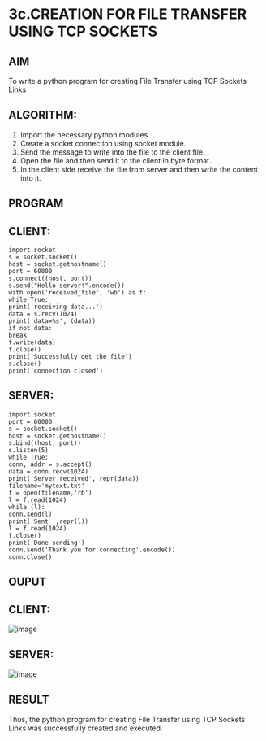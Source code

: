 # 3c.CREATION FOR FILE TRANSFER USING TCP SOCKETS
## AIM
To write a python program for creating File Transfer using TCP Sockets Links
## ALGORITHM:
1. Import the necessary python modules.
2. Create a socket connection using socket module.
3. Send the message to write into the file to the client file.
4. Open the file and then send it to the client in byte format.
5. In the client side receive the file from server and then write the content into it.
## PROGRAM
## CLIENT:
```
import socket
s = socket.socket()
host = socket.gethostname()
port = 60000
s.connect((host, port))
s.send("Hello server!".encode())
with open('received_file', 'wb') as f:
while True:
print('receiving data...')
data = s.recv(1024)
print('data=%s', (data))
if not data:
break
f.write(data)
f.close()
print('Successfully get the file')
s.close()
print('connection closed')
```
## SERVER:
```
import socket
port = 60000
s = socket.socket()
host = socket.gethostname()
s.bind((host, port))
s.listen(5)
while True:
conn, addr = s.accept()
data = conn.recv(1024)
print('Server received', repr(data))
filename='mytext.txt'
f = open(filename,'rb')
l = f.read(1024)
while (l):
conn.send(l)
print('Sent ',repr(l))
l = f.read(1024)
f.close()
print('Done sending')
conn.send('Thank you for connecting'.encode())
conn.close()
```
## OUPUT
## CLIENT:
![image](https://github.com/user-attachments/assets/28dc646e-0e52-4614-89c6-38bd31d73c31)
## SERVER:
![image](https://github.com/user-attachments/assets/c8fd6b39-bd91-4e54-a032-140179615b31)


## RESULT
Thus, the python program for creating File Transfer using TCP Sockets Links was 
successfully created and executed.
